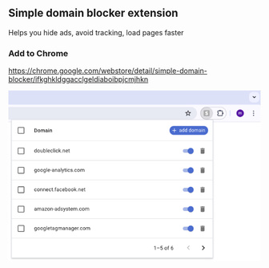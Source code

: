 ## Simple domain blocker extension

Helps you hide ads, avoid tracking, load pages faster

### Add to Chrome

https://chrome.google.com/webstore/detail/simple-domain-blocker/ifkghkldggacclgeldiaboibpjcmjhkn

![Screenshot](https://github.com/mstfsnc/simple-domain-blocker-extension/blob/main/assets/screenshot.png?raw=true)
